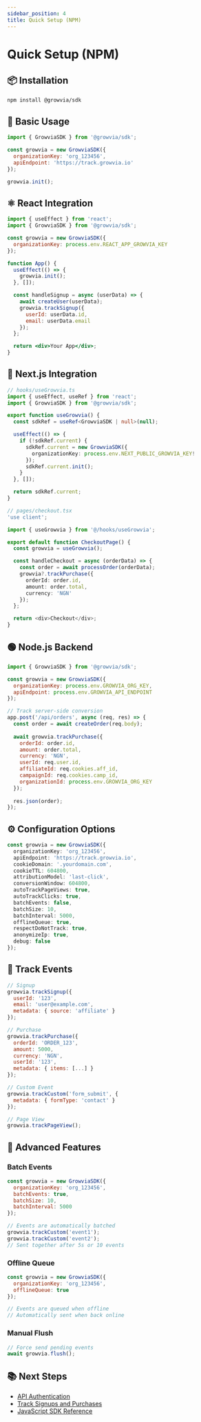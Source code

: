 ```yaml
---
sidebar_position: 4
title: Quick Setup (NPM)
---
```


# Quick Setup (NPM)

## 📦 Installation

```bash
npm install @growvia/sdk
```

## 🚀 Basic Usage

```javascript
import { GrowviaSDK } from '@growvia/sdk';

const growvia = new GrowviaSDK({
  organizationKey: 'org_123456',
  apiEndpoint: 'https://track.growvia.io'
});

growvia.init();
```

## ⚛️ React Integration

```jsx
import { useEffect } from 'react';
import { GrowviaSDK } from '@growvia/sdk';

const growvia = new GrowviaSDK({
  organizationKey: process.env.REACT_APP_GROWVIA_KEY
});

function App() {
  useEffect(() => {
    growvia.init();
  }, []);

  const handleSignup = async (userData) => {
    await createUser(userData);
    growvia.trackSignup({
      userId: userData.id,
      email: userData.email
    });
  };

  return <div>Your App</div>;
}
```

## 🔷 Next.js Integration

```typescript
// hooks/useGrowvia.ts
import { useEffect, useRef } from 'react';
import { GrowviaSDK } from '@growvia/sdk';

export function useGrowvia() {
  const sdkRef = useRef<GrowviaSDK | null>(null);

  useEffect(() => {
    if (!sdkRef.current) {
      sdkRef.current = new GrowviaSDK({
        organizationKey: process.env.NEXT_PUBLIC_GROWVIA_KEY!
      });
      sdkRef.current.init();
    }
  }, []);

  return sdkRef.current;
}

// pages/checkout.tsx
'use client';

import { useGrowvia } from '@/hooks/useGrowvia';

export default function CheckoutPage() {
  const growvia = useGrowvia();

  const handleCheckout = async (orderData) => {
    const order = await processOrder(orderData);
    growvia?.trackPurchase({
      orderId: order.id,
      amount: order.total,
      currency: 'NGN'
    });
  };

  return <div>Checkout</div>;
}
```

## 🟢 Node.js Backend

```javascript
import { GrowviaSDK } from '@growvia/sdk';

const growvia = new GrowviaSDK({
  organizationKey: process.env.GROWVIA_ORG_KEY,
  apiEndpoint: process.env.GROWVIA_API_ENDPOINT
});

// Track server-side conversion
app.post('/api/orders', async (req, res) => {
  const order = await createOrder(req.body);
  
  await growvia.trackPurchase({
    orderId: order.id,
    amount: order.total,
    currency: 'NGN',
    userId: req.user.id,
    affiliateId: req.cookies.aff_id,
    campaignId: req.cookies.camp_id,
    organizationId: process.env.GROWVIA_ORG_KEY
  });
  
  res.json(order);
});
```

## ⚙️ Configuration Options

```typescript
const growvia = new GrowviaSDK({
  organizationKey: 'org_123456',
  apiEndpoint: 'https://track.growvia.io',
  cookieDomain: '.yourdomain.com',
  cookieTTL: 604800,
  attributionModel: 'last-click',
  conversionWindow: 604800,
  autoTrackPageViews: true,
  autoTrackClicks: true,
  batchEvents: false,
  batchSize: 10,
  batchInterval: 5000,
  offlineQueue: true,
  respectDoNotTrack: true,
  anonymizeIp: true,
  debug: false
});
```

## 🎯 Track Events

```javascript
// Signup
growvia.trackSignup({
  userId: '123',
  email: 'user@example.com',
  metadata: { source: 'affiliate' }
});

// Purchase
growvia.trackPurchase({
  orderId: 'ORDER_123',
  amount: 5000,
  currency: 'NGN',
  userId: '123',
  metadata: { items: [...] }
});

// Custom Event
growvia.trackCustom('form_submit', {
  metadata: { formType: 'contact' }
});

// Page View
growvia.trackPageView();
```

## 🔧 Advanced Features

### Batch Events

```javascript
const growvia = new GrowviaSDK({
  organizationKey: 'org_123456',
  batchEvents: true,
  batchSize: 10,
  batchInterval: 5000
});

// Events are automatically batched
growvia.trackCustom('event1');
growvia.trackCustom('event2');
// Sent together after 5s or 10 events
```

### Offline Queue

```javascript
const growvia = new GrowviaSDK({
  organizationKey: 'org_123456',
  offlineQueue: true
});

// Events are queued when offline
// Automatically sent when back online
```

### Manual Flush

```javascript
// Force send pending events
await growvia.flush();
```

## 📚 Next Steps

- [API Authentication](./api-authentication)
- [Track Signups and Purchases](../tutorial/track-signups-purchases)
- [JavaScript SDK Reference](../developer-integration/javascript-sdk)
